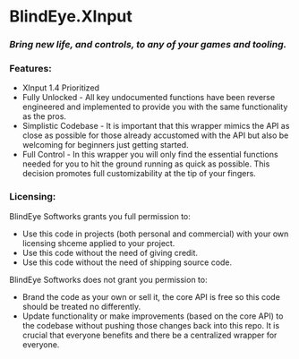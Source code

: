 # BlindEye.XInput
### *Bring new life, and controls, to any of your games and tooling.*

### Features:
- XInput 1.4 Prioritized
- Fully Unlocked - All key undocumented functions have been reverse engineered and implemented to provide you with the same functionality as the pros.
- Simplistic Codebase - It is important that this wrapper mimics the API as close as possible for those already accustomed with the API but also be welcoming for beginners just getting started.
- Full Control - In this wrapper you will only find the essential functions needed for you to hit the ground running as quick as possible. This decision promotes full customizability at the tip of your fingers.

### Licensing:
BlindEye Softworks grants you full permission to:
- Use this code in projects (both personal and commercial) with your own licensing shceme applied to your project.
- Use this code without the need of giving credit.
- Use this code without the need of shipping source code.

BlindEye Softworks does not grant you permission to:
- Brand the code as your own or sell it, the core API is free so this code should be treated no differently.
- Update functionality or make improvements (based on the core API) to the codebase without pushing those changes back into this repo. It is crucial that everyone benefits and there be a centralized wrapper for everyone.
